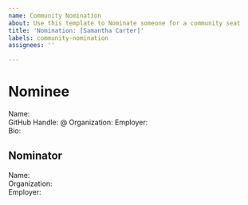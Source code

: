 ```yaml
---
name: Community Nomination
about: Use this template to Nominate someone for a community seat
title: 'Nomination: [Samantha Carter]'
labels: community-nomination
assignees: ''

---
```


# Nominee
Name:  
GitHub Handle: @
Organization:
Employer:  
Bio:

## Nominator
Name:  
Organization:  
Employer:
